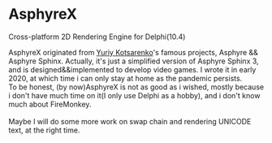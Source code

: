 # AsphyreX
Cross-platform 2D Rendering Engine for Delphi(10.4)

AsphyreX originated from [Yuriy Kotsarenko](https://asphyre.net)'s famous projects, Asphyre && Asphyre Sphinx. Actually, it's just a simplified version of Asphyre Sphinx 3, and is designed&&implemented to develop video games. I wrote it in early 2020, at which time i can only stay at home as the pandemic persists.</br> 
To be honest, (by now)AsphyreX is not as good as i wished, mostly because i don't have much time on it(I only use Delphi as a hobby), and i don't know much about FireMonkey.</br></br> 
Maybe I will do some more work on swap chain and rendering UNICODE text, at the right time.</br>
